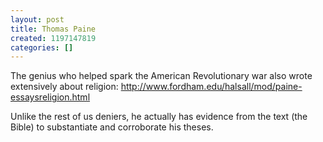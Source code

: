 ```yaml
---
layout: post
title: Thomas Paine
created: 1197147819
categories: []
---
```

The genius who helped spark the American Revolutionary war also wrote extensively about religion: http://www.fordham.edu/halsall/mod/paine-essaysreligion.html

Unlike the rest of us deniers, he actually has evidence from the text (the Bible) to substantiate and corroborate his theses.
